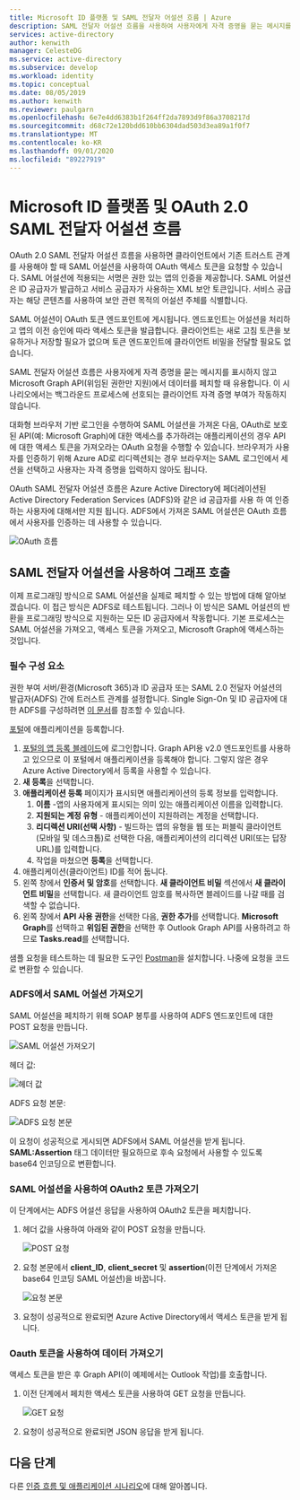 ```yaml
---
title: Microsoft ID 플랫폼 및 SAML 전달자 어설션 흐름 | Azure
description: SAML 전달자 어설션 흐름을 사용하여 사용자에게 자격 증명을 묻는 메시지를 표시하지 않고 Microsoft Graph에서 데이터를 페치하는 방법을 알아봅니다.
services: active-directory
author: kenwith
manager: CelesteDG
ms.service: active-directory
ms.subservice: develop
ms.workload: identity
ms.topic: conceptual
ms.date: 08/05/2019
ms.author: kenwith
ms.reviewer: paulgarn
ms.openlocfilehash: 6e7e4dd6383b1f264ff2da7893d9f86a3708217d
ms.sourcegitcommit: d68c72e120bdd610bb6304dad503d3ea89a1f0f7
ms.translationtype: MT
ms.contentlocale: ko-KR
ms.lasthandoff: 09/01/2020
ms.locfileid: "89227919"
---
```

# <a name="microsoft-identity-platform-and-oauth-20-saml-bearer-assertion-flow"></a>Microsoft ID 플랫폼 및 OAuth 2.0 SAML 전달자 어설션 흐름
OAuth 2.0 SAML 전달자 어설션 흐름을 사용하면 클라이언트에서 기존 트러스트 관계를 사용해야 할 때 SAML 어설션을 사용하여 OAuth 액세스 토큰을 요청할 수 있습니다. SAML 어설션에 적용되는 서명은 권한 있는 앱의 인증을 제공합니다. SAML 어설션은 ID 공급자가 발급하고 서비스 공급자가 사용하는 XML 보안 토큰입니다. 서비스 공급자는 해당 콘텐츠를 사용하여 보안 관련 목적의 어설션 주체를 식별합니다.

SAML 어설션이 OAuth 토큰 엔드포인트에 게시됩니다.  엔드포인트는 어설션을 처리하고 앱의 이전 승인에 따라 액세스 토큰을 발급합니다. 클라이언트는 새로 고침 토큰을 보유하거나 저장할 필요가 없으며 토큰 엔드포인트에 클라이언트 비밀을 전달할 필요도 없습니다.

SAML 전달자 어설션 흐름은 사용자에게 자격 증명을 묻는 메시지를 표시하지 않고 Microsoft Graph API(위임된 권한만 지원)에서 데이터를 페치할 때 유용합니다. 이 시나리오에서는 백그라운드 프로세스에 선호되는 클라이언트 자격 증명 부여가 작동하지 않습니다.

대화형 브라우저 기반 로그인을 수행하여 SAML 어설션을 가져온 다음, OAuth로 보호된 API(예: Microsoft Graph)에 대한 액세스를 추가하려는 애플리케이션의 경우 API에 대한 액세스 토큰을 가져오라는 OAuth 요청을 수행할 수 있습니다. 브라우저가 사용자를 인증하기 위해 Azure AD로 리디렉션되는 경우 브라우저는 SAML 로그인에서 세션을 선택하고 사용자는 자격 증명을 입력하지 않아도 됩니다.

OAuth SAML 전달자 어설션 흐름은 Azure Active Directory에 페더레이션된 Active Directory Federation Services (ADFS)와 같은 id 공급자를 사용 하 여 인증 하는 사용자에 대해서만 지원 됩니다.  ADFS에서 가져온 SAML 어설션은 OAuth 흐름에서 사용자를 인증하는 데 사용할 수 있습니다.

![OAuth 흐름](./media/v2-saml-bearer-assertion/1.png)

## <a name="call-graph-using-saml-bearer-assertion"></a>SAML 전달자 어설션을 사용하여 그래프 호출
이제 프로그래밍 방식으로 SAML 어설션을 실제로 페치할 수 있는 방법에 대해 알아보겠습니다. 이 접근 방식은 ADFS로 테스트됩니다. 그러나 이 방식은 SAML 어설션의 반환을 프로그래밍 방식으로 지원하는 모든 ID 공급자에서 작동합니다. 기본 프로세스는 SAML 어설션을 가져오고, 액세스 토큰을 가져오고, Microsoft Graph에 액세스하는 것입니다.

### <a name="prerequisites"></a>필수 구성 요소

권한 부여 서버/환경(Microsoft 365)과 ID 공급자 또는 SAML 2.0 전달자 어설션의 발급자(ADFS) 간에 트러스트 관계를 설정합니다. Single Sign-On 및 ID 공급자에 대한 ADFS를 구성하려면 [이 문서](/archive/blogs/canitpro/step-by-step-setting-up-ad-fs-and-enabling-single-sign-on-to-office-365)를 참조할 수 있습니다.

[포털](https://ms.portal.azure.com/#blade/Microsoft_AAD_RegisteredApps/ApplicationsListBlade)에 애플리케이션을 등록합니다.
1. [포털의 앱 등록 블레이드](https://ms.portal.azure.com/#blade/Microsoft_AAD_RegisteredApps/ApplicationsListBlade)에 로그인합니다. Graph API용 v2.0 엔드포인트를 사용하고 있으므로 이 포털에서 애플리케이션을 등록해야 합니다. 그렇지 않은 경우 Azure Active Directory에서 등록을 사용할 수 있습니다. 
1. **새 등록**을 선택합니다.
1. **애플리케이션 등록** 페이지가 표시되면 애플리케이션의 등록 정보를 입력합니다. 
    1. **이름** -앱의 사용자에게 표시되는 의미 있는 애플리케이션 이름을 입력합니다.
    1. **지원되는 계정 유형** - 애플리케이션이 지원하려는 계정을 선택합니다.
    1. **리디렉션 URI(선택 사항)** - 빌드하는 앱의 유형을 웹 또는 퍼블릭 클라이언트(모바일 및 데스크톱)로 선택한 다음, 애플리케이션의 리디렉션 URI(또는 답장 URL)를 입력합니다.
    1. 작업을 마쳤으면 **등록**을 선택합니다.
1. 애플리케이션(클라이언트) ID를 적어 둡니다.
1. 왼쪽 창에서 **인증서 및 암호**를 선택합니다. **새 클라이언트 비밀** 섹션에서 **새 클라이언트 비밀**을 선택합니다. 새 클라이언트 암호를 복사하면 블레이드를 나갈 때를 검색할 수 없습니다.
1. 왼쪽 창에서 **API 사용 권한**을 선택한 다음, **권한 추가**를 선택합니다. **Microsoft Graph**를 선택하고 **위임된 권한**을 선택한 후 Outlook Graph API를 사용하려고 하므로 **Tasks.read**를 선택합니다. 

샘플 요청을 테스트하는 데 필요한 도구인 [Postman](https://www.getpostman.com/)을 설치합니다.  나중에 요청을 코드로 변환할 수 있습니다.

### <a name="get-the-saml-assertion-from-adfs"></a>ADFS에서 SAML 어설션 가져오기
SAML 어설션을 페치하기 위해 SOAP 봉투를 사용하여 ADFS 엔드포인트에 대한 POST 요청을 만듭니다.

![SAML 어설션 가져오기](./media/v2-saml-bearer-assertion/2.png)

헤더 값:

![헤더 값](./media/v2-saml-bearer-assertion/3.png)

ADFS 요청 본문:

![ADFS 요청 본문](./media/v2-saml-bearer-assertion/4.png)

이 요청이 성공적으로 게시되면 ADFS에서 SAML 어설션을 받게 됩니다. **SAML:Assertion** 태그 데이터만 필요하므로 후속 요청에서 사용할 수 있도록 base64 인코딩으로 변환합니다.

### <a name="get-the-oauth2-token-using-the-saml-assertion"></a>SAML 어설션을 사용하여 OAuth2 토큰 가져오기 
이 단계에서는 ADFS 어설션 응답을 사용하여 OAuth2 토큰을 페치합니다.

1. 헤더 값을 사용하여 아래와 같이 POST 요청을 만듭니다.

    ![POST 요청](./media/v2-saml-bearer-assertion/5.png)
1. 요청 본문에서 **client_ID**, **client_secret** 및 **assertion**(이전 단계에서 가져온 base64 인코딩 SAML 어설션)을 바꿉니다.

    ![요청 본문](./media/v2-saml-bearer-assertion/6.png)
1. 요청이 성공적으로 완료되면 Azure Active Directory에서 액세스 토큰을 받게 됩니다.

### <a name="get-the-data-with-the-oauth-token"></a>Oauth 토큰을 사용하여 데이터 가져오기

액세스 토큰을 받은 후 Graph API(이 예제에서는 Outlook 작업)를 호출합니다. 

1. 이전 단계에서 페치한 액세스 토큰을 사용하여 GET 요청을 만듭니다.

    ![GET 요청](./media/v2-saml-bearer-assertion/7.png)

1. 요청이 성공적으로 완료되면 JSON 응답을 받게 됩니다.

## <a name="next-steps"></a>다음 단계

다른 [인증 흐름 및 애플리케이션 시나리오](authentication-flows-app-scenarios.md)에 대해 알아봅니다.
